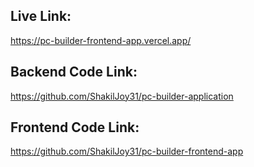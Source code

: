 ## Live Link:
https://pc-builder-frontend-app.vercel.app/


## Backend Code Link:
https://github.com/ShakilJoy31/pc-builder-application


## Frontend Code Link:
https://github.com/ShakilJoy31/pc-builder-frontend-app
